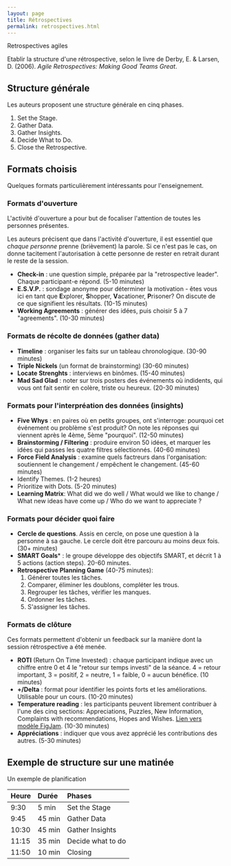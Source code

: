 ```yaml
---
layout: page
title: Rétrospectives
permalink: retrospectives.html
---
```


Retrospectives agiles

Etablir la structure d'une rétrospective, selon le livre de Derby, E. & Larsen, D. (2006). *Agile Retrospectives: Making Good Teams Great*.


## Structure générale

Les auteurs proposent une structure générale en cinq phases.

1. Set the Stage.
2. Gather Data.
3. Gather Insights.
4. Decide What to Do.
5. Close the Retrospective.

## Formats choisis

Quelques formats particulièrement intéressants pour l'enseignement.

### Formats d'ouverture

L'activité d'ouverture a pour but de focaliser l'attention de toutes les personnes présentes.

Les auteurs précisent que dans l'activité d'ouverture, il est essentiel que *chaque personne* prenne (brièvement) la parole. Si ce n'est pas le cas, on donne tacitement l'autorisation à cette personne de rester en retrait durant le reste de la session.

- **Check-in** : une question simple, préparée par la "retrospective leader". Chaque participant-e répond. (5-10 minutes)
- **E.S.V.P.** : sondage anonyme pour déterminer la motivation - êtes vous ici en tant que **E**xplorer, **S**hopper, **V**acationer, **P**risoner? On discute de ce que signifient les résultats. (10-15 minutes)
- **Working Agreements** : générer des idées, puis choisir 5 à 7 "agreements". (10-30 minutes)

### Formats de récolte de données (gather data)

- **Timeline** : organiser les faits sur un tableau chronologique. (30-90 minutes)
- **Triple Nickels** (un format de brainstorming) (30-60 minutes)
- **Locate Strenghts** : interviews en binômes. (15-40 minutes)
- **Mad Sad Glad** : noter sur trois posters des événements où indidents, qui vous ont fait sentir en colère, triste ou heureux. (20-30 minutes)

### Formats pour l'interpréation des données (insights)

- **Five Whys** : en paires où en petits groupes, ont s'interroge: pourquoi cet événement ou problème s'est produit? On note les réponses qui viennent après le 4ème, 5ème "pourquoi". (12-50 minutes)
- **Brainstorming / Filtering** : produire environ 50 idées, et marquer les idées qui passes les quatre filtres sélectionnés. (40-60 minutes)
- **Force Field Analysis** : examine quels factreurs dans l'organisation: soutiennent le changement / empêchent le changement. (45-60 minutes)
- Identify Themes. (1-2 heures)
- Prioritize with Dots. (5-20 minutes)
- **Learning Matrix**: What did we do well / What would we like to change / What new ideas have come up / Who do we want to appreciate ?

### Formats pour décider quoi faire

- **Cercle de questions**. Assis en cercle, on pose une question à la personne à sa gauche. Le cercle doit être parcouru au moins deux fois. (30+ minutes)
- **SMART Goals*** : le groupe développe des objectifs SMART, et décrit 1 à 5 actions (action steps). 20-60 minutes.
- **Retrospective Planning Game** (40-75 minutes):
    1. Générer toutes les tâches.
    2. Comparer, éliminer les doublons, compléter les trous.
    3. Regrouper les tâches, vérifier les manques.
    4. Ordonner les tâches.
    5. S'assigner les tâches.

### Formats de clôture

Ces formats permettent d'obtenir un feedback sur la manière dont la session rétrospective a été menée.

- **ROTI** (Return On Time Invested) : chaque participant indique avec un chiffre entre 0 et 4 le "retour sur temps investi" de la séance. 4 = retour important, 3 = positif, 2 = neutre, 1 = faible, 0 = aucun bénéfice. (10 minutes)
- **+/Delta** : format pour identifier les points forts et les améliorations. Utilisable pour un cours. (10-20 minutes)
- **Temperature reading** : les participants peuvent librement contribuer à l'une des cinq sections: Appreciations, Puzzles, New Information, Complaints with recommendations, Hopes and Wishes. [Lien vers modèle FigJam](https://www.figma.com/file/YvlsYCnzW6uA3Fpq7B7sxv/Temperature-Reading?node-id=0%3A1). (10-30 minutes)
- **Appréciations** : indiquer que vous avez apprécié les contributions des autres. (5-30 minutes)

## Exemple de structure sur une matinée

Un exemple de planification

| Heure  | Durée  | Phases         |
|:------ |:------ |:---------------|
| 9:30  |  5 min | Set the Stage   |
| 9:45  | 45 min | Gather Data     |
| 10:30 | 45 min | Gather Insights  |
| 11:15 | 35 min | Decide what to do |
| 11:50 | 10 min | Closing  |
